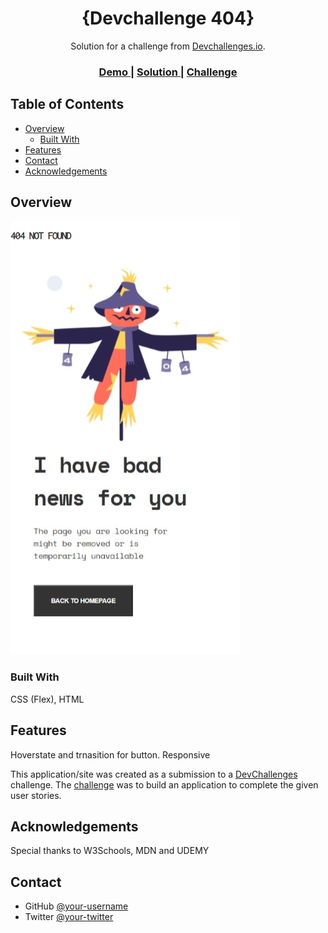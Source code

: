 <!-- Please update value in the {}  -->

<h1 align="center">{Devchallenge 404}</h1>

<div align="center">
   Solution for a challenge from  <a href="http://devchallenges.io" target="_blank">Devchallenges.io</a>.
</div>

<div align="center">
  <h3>
    <a href="https://vinaximus.github.io/devchallenge404/">
      Demo
    </a>
    <span> | </span>
    <a href="https://github.com/vinaximus/devchallenge404.git">
      Solution
    </a>
    <span> | </span>
    <a href="https://devchallenges.io/challenges/wBunSb7FPrIepJZAg0sY">
      Challenge
    </a>
  </h3>
</div>

<!-- TABLE OF CONTENTS -->

## Table of Contents

- [Overview](#overview)
  - [Built With](#built-with)
- [Features](#features)
- [Contact](#contact)
- [Acknowledgements](#acknowledgements)

<!-- OVERVIEW -->

## Overview

![screenshot](screenmobile.jpeg)





### Built With
CSS (Flex), HTML



## Features
   Hoverstate and trnasition for button.
   Responsive
   



This application/site was created as a submission to a [DevChallenges](https://devchallenges.io/challenges) challenge. The [challenge](https://devchallenges.io/challenges/wBunSb7FPrIepJZAg0sY) was to build an application to complete the given user stories.


## Acknowledgements
Special thanks to W3Schools, MDN and UDEMY


## Contact


- GitHub [@your-username](https://{github.com/vinaximus})
- Twitter [@your-twitter](https://{twitter.com/itwork4u})
